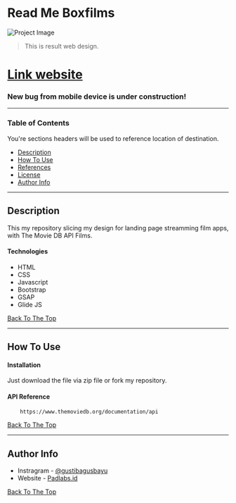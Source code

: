 # Read Me Boxfilms

![Project Image](https://user-images.githubusercontent.com/38857598/122139136-dfbd7700-ce7a-11eb-8d3a-41da3c17697d.jpg)

> This is result web design.

# [Link website](https://gustibagusbayu.github.io/boxfilms/)
### New bug from mobile device is under construction!

---

### Table of Contents
You're sections headers will be used to reference location of destination.

- [Description](#description)
- [How To Use](#how-to-use)
- [References](#references)
- [License](#license)
- [Author Info](#author-info)

---

## Description

This my repository slicing my design for landing page streamming film apps, with The Movie DB API Films.

#### Technologies

- HTML
- CSS
- Javascript
- Bootstrap
- GSAP
- Glide JS


[Back To The Top](#read-me-boxfilms)

---

## How To Use

#### Installation

Just download the file via zip file or fork my repository.


#### API Reference

```html
    https://www.themoviedb.org/documentation/api
```
[Back To The Top](#read-me-boxfilms)

---

## Author Info

- Instragram - [@gustibagusbayu](https://instagram.com/gustibagusbayu)
- Website - [Padlabs.id](https://gustibagusbayu.github.io/)

[Back To The Top](#read-me-boxfilms)
